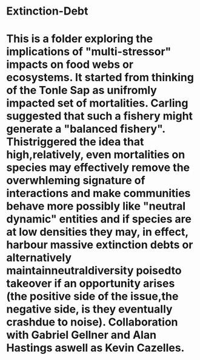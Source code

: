 # Extinction-Debt

# This is a folder exploring the implications of "multi-stressor" impacts on food webs or ecosystems. It started from thinking of the Tonle Sap as unifromly impacted set of mortalities. Carling suggested that such a fishery might generate a "balanced fishery". Thistriggered the idea that high,relatively, even mortalities on species may effectively remove the overwhleming signature of interactions and make communities behave more possibly like "neutral dynamic" entities and if species are at low densities they may, in effect, harbour massive extinction debts or alternatively maintainneutraldiversity poisedto takeover if an opportunity arises (the positive side of the issue,the negative side, is they eventually crashdue to noise). Collaboration with Gabriel Gellner and Alan Hastings aswell as Kevin Cazelles.

